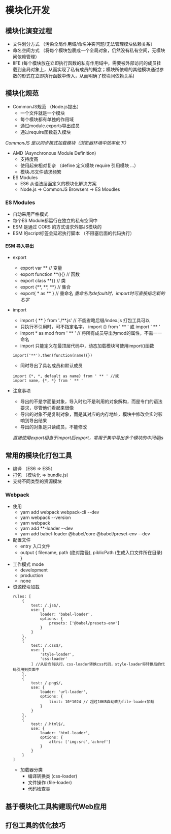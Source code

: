 # 模块化开发
## 模块化演变过程
* 文件划分方式 （污染全局作用域/命名冲突问题/无法管理模块依赖关系）
* 命名空间方式 （将每个模块包裹成一个全局对象，仍然没有私有空间，无模块间依赖管理）
* IIFE (每个模块放在立即执行函数的私有作用域中，需要被外部访问的成员挂载到全局对象上，从而实现了私有成员的概念；模块所依赖的其他模块通过参数的形式在立即执行函数中传入，从而明确了模块间依赖关系)
## 模块化规范
* CommonJS规范 （Node.js提出）
    - 一个文件就是一个模块
    - 每个模块都有单独的作用域
    - 通过module.exports导出成员
    - 通过require函数载入模块

_CommonJS 是以同步模式加载模块（浏览器环境中效率低下）_
* AMD (Asynchronous Module Definition)
    - 支持度高
    - 使用起来相对复杂 （define 定义模块 require 引用模块 ...）
    - 模块JS文件请求频繁
* ES Modules
    - ES6 从语法层面定义的模块化解决方案
    - Node.js -> CommonJS Browsers -> ES Moudles
### ES Modules
* 自动采用严格模式
* 每个ES Module都运行在独立的私有空间中
* ESM 是通过 CORS 的方式请求外部JS模块的
* ESM 的script标签会延迟执行脚本 （不阻塞后面的代码执行）
#### ESM 导入导出
* export
    - export var ** // 变量
    - export function **(){} // 函数
    - export class **{} // 类
    - export {**, **, **} // 集合
    - export{ * as ** } // 重命名
    _重命名为default时，import时可直接指定新的名字_
* import
    - import { ** } from './**.js' // 不能省略后缀/index.js 打包工具可以
    - 只执行不引用时，可不指定名字， import {} from ' ** ' 或 import ' ** '
    - import * as mod from ' ** ' // 将所有成员导出为mod的属性，不需一一命名
    - import 只能定义在最顶层代码中，动态加载模块可使用import()函数
    ```
    import('**').then(function(name){})
    ```
    - 同时导出了具名成员和默认成员
    ```
    import {*, *, default as name} from ' ** ' //或
    import name, {*, *} from ' ** '
    ```
* 注意事项
    - 导出的不是字面量对象，导入时也不是利用的对象解构，而是专门的语法要求，尽管他们看起来很像
    - 导出的对象不是复制对象，而是其对应的内存地址，模块中修改会实时影响到导出结果
    - 导出的对象是只读成员，不能修改 

    _直接使用export相当于import后export，常用于集中导出多个模块的中间层js_
## 常用的模块化打包工具
* 编译 （ES6 => ES5）
* 打包 （模块化 => bundle.js）
* 支持不同类型的资源模块
### Webpack
* 使用
    - yarn add webpack webpack-cli --dev
    - yarn webpack --version
    - yarn webpack
    - yarn add **-loader --dev
    - yarn add babel-loader @babel/core @babel/preset-env --dev
* 配置文件
    - entry 入口文件
    - output {
        filename,
        path (绝对路径),
        piblicPath (生成入口文件所在目录)
    } 
* 工作模式 mode
    - development
    - production
    - none
* 资源模块加载
    ```
    rules: [
        {
            test: /.js$/,
            use: {
                loader: 'babel-loader',
                options: {
                    presets: ['@babel/presets-env']
                }
            }
        },
        {
            test: /.css$/,
            use: [
                'style-loader',
                'css-loader'
            ] //从后向前执行，css-loader转换css代码，style-loader将转换后的代码引用到页面中
        },
        {
            test: /.png$/,
            use: {
                loader: 'url-loader',
                options: {
                    limit: 10*1024 // 超过10KB自动改为file-loader加载 
                }
            }
        },
        {
            test: /.html$/,
            use: {
                loader: 'html-loader',
                options: {
                    attrs: ['img:src','a:href']
                }
            }
        }
    ]
    ```
    - 加载器分类
        - 编译转换类 (css-loader)
        - 文件操作 (file-loader)
        - 代码检查类
## 基于模块化工具构建现代Web应用
## 打包工具的优化技巧